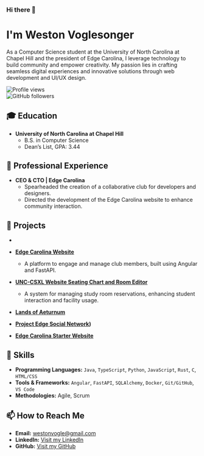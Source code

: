 ### Hi there 👋

# I'm Weston Voglesonger

As a Computer Science student at the University of North Carolina at Chapel Hill and the president of Edge Carolina, I leverage technology to build community and empower creativity. My passion lies in crafting seamless digital experiences and innovative solutions through web development and UI/UX design.

![Profile views](https://komarev.com/ghpvc/?username=Edge-Carolina&color=brightgreen&label=Profile+Views)  
![GitHub followers](https://img.shields.io/github/followers/Edge-Carolina?label=Follow&style=social)

## 🎓 Education

- **University of North Carolina at Chapel Hill**
  - B.S. in Computer Science
  - Dean’s List, GPA: 3.44

## 💼 Professional Experience

- **CEO & CTO | Edge Carolina**
  - Spearheaded the creation of a collaborative club for developers and designers.
  - Directed the development of the Edge Carolina website to enhance community interaction.

## 🚀 Projects

-

- **[Edge Carolina Website](https://github.com/Edge-Carolina/Edge-Carolina-Website)**
  - A platform to engage and manage club members, built using Angular and FastAPI.

- **[UNC-CSXL Website Seating Chart and Room Editor](https://github.com/comp423-24s/csxl-final-team-d2)**
  - A system for managing study room reservations, enhancing student interaction and facility usage.
 
- **[Lands of Aeturnum](https://github.com/WestonVoglesonger/Sons-of-Arnor.git)**

- **[Project Edge Social Network](https://github.com/WestonVoglesonger/Project-Edge.git))**

- **[Edge Carolina Starter Website](https://github.com/Edge-Carolina/Edge-Carolina-Starter-Website.git)**


## 🔧 Skills

- **Programming Languages:** `Java`, `TypeScript`, `Python`, `JavaScript`, `Rust`, `C`, `HTML/CSS`
- **Tools & Frameworks:** `Angular`, `FastAPI`, `SQLAlchemy`, `Docker`, `Git/GitHub`, `VS Code`
- **Methodologies:** Agile, Scrum

## 📫 How to Reach Me

- **Email:** [westonvogle@gmail.com](mailto:westonvogle@gmail.com)
- **LinkedIn:** [Visit my LinkedIn](https://linkedin.com/in/weston-voglesonger)
- **GitHub:** [Visit my GitHub](https://github.com/Edge-Carolina)
